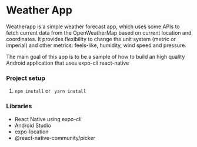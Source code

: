 # Weather App
Weatherapp is a simple weather forecast app, which uses some APIs to fetch current data from the OpenWeatherMap based on current location and coordinates. It provides flexibility to change the unit system (metric or imperial) and other metrics: feels-like, humidity, wind speed and pressure. 

The main goal of this app is to be a sample of how to build an high quality Android application that uses expo-cli react-native

### Project setup
1. ```npm install``` or ``` yarn install```

### Libraries
- React Native using expo-cli
- Android Studio
- expo-location
- @react-native-community/picker
